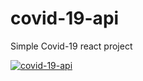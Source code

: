 # covid-19-api
Simple Covid-19 react project

[![covid-19-api](https://img.youtube.com/vi/L9NGCN-Z94A/0.jpg)](https://www.youtube.com/watch?v=L9NGCN-Z94A)
